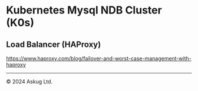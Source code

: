 # Kubernetes Mysql NDB Cluster (K0s)

## Load Balancer (HAProxy)

<https://www.haproxy.com/blog/failover-and-worst-case-management-with-haproxy>

---

&copy; 2024 Askug Ltd.
